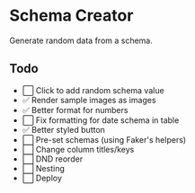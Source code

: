# Schema Creator

Generate random data from a schema.

## Todo

- ⬜️ Click to add random schema value
- ✅ Render sample images as images
- ✅ Better format for numbers
- ⬜️ Fix formatting for date schema in table
- ✅ Better styled button
- ⬜️ Pre-set schemas (using Faker's helpers)
- ⬜️ Change column titles/keys
- ⬜️ DND reorder
- ⬜️ Nesting
- ⬜️ Deploy
